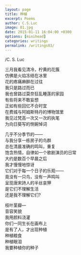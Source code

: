 ```yaml
---
layout: page
title: 种植
excerpt: Poems
author: C.S.Luc
image: 01.jpg
date: 2015-01-11 16:04:00 +0300
options: [minihead]
categories: writings
permalink: /writings03/
---
```


/C. S. Luc

三月我看见清冷，柠黄的花簇  
仿佛是火焰冻结在冰里  
花的疼痛麻醉在过往  
我只是路过而已  
我也曾路过莫奈狂乱睡莲的家园  
有些将来不敢妄想  
正如有些回忆不合时宜  
在费城与阿姆斯特丹的博物馆里  
我见过梵高一次又一次的执笔  
为向日葵写的恻婉悼词  



几乎不分季节的——  
与我分享一栋房子的鸟群  
总在清晨准确的鸣叫，重复  
饱含热情，自律如一个歌剧演员的日常  
大约是数百个早晨之后  
我才慢慢地惊讶  
它们对于每一个日子的乐观——  
竟没有一只鸟，没有一声鸣叫  
呈现唐宋詩人的半丝哀狎  
是它们不理解生活  
还是我不理解它们?

 

枝叶茎瓣—  
音容笑貌  
我用颜料浇灌  
你们一同生长在画布上  
是有了人，才出现种植  
种植粮食  
种植眼泪  
我要种植你的种子